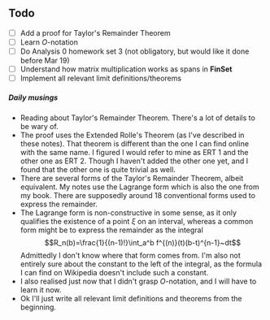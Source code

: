 ## Todo
- [ ] Add a proof for Taylor's Remainder Theorem
- [ ] Learn $O$-notation
- [ ] Do Analysis 0 homework set 3 (not obligatory, but would like it done before Mar 19)
- [ ] Understand how matrix multiplication works as spans in $\mathbf{FinSet}$ 
- [ ] Implement all relevant limit definitions/theorems

##### Daily musings
- Reading about Taylor's Remainder Theorem. There's a lot of details to be wary of. 
- The proof uses the Extended Rolle's Theorem (as I've described in these notes). That theorem is different than the one I can find online with the same name. I figured I would refer to mine as ERT 1 and the other one as ERT 2. Though I haven't added the other one yet, and I found that the other one is quite trivial as well.
- There are several forms of the Taylor's Remainder Theorem, albeit equivalent. My notes use the Lagrange form which is also the one from my book. There are supposedly around 18 conventional forms used to express the remainder. 
- The Lagrange form is non-constructive in some sense, as it only qualifies the existence of a point $\xi$ on an interval, whereas a common form might be to express the remainder as the integral $$R_n(b)=\frac{1}{(n-1)!}\int_a^b f^{(n)}(t)(b-t)^{n-1}~dt$$Admittedly I don't know where that form comes from. I'm also not entirely sure about the constant to the left of the integral, as the formula I can find on Wikipedia doesn't include such a constant.
- I also realised just now that I didn't grasp $O$-notation, and I will have to learn it now.
- Ok I'll just write all relevant limit definitions and theorems from the beginning.